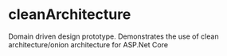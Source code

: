 # cleanArchitecture
Domain driven design prototype. Demonstrates the use of clean architecture/onion architecture for ASP.Net Core
